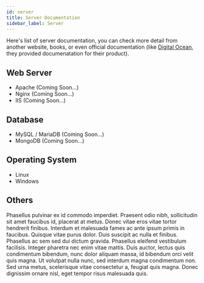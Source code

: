 ```yaml
---
id: server
title: Server Documentation
sidebar_label: Server
---
```


Here's list of server documentation, you can check more detail from another website, books, or even official documentation (like [Digital Ocean](https://www.digitalocean.com/docs/), they provided documenatation for their product).

## Web Server

- Apache (Coming Soon...)
- Nginx (Coming Soon...)
- IIS (Coming Soon...)

## Database

- MySQL / MariaDB (Coming Soon...)
- MongoDB (Coming Soon...)

## Operating System

- Linux 
- Windows


## Others

Phasellus pulvinar ex id commodo imperdiet. Praesent odio nibh, sollicitudin sit amet faucibus id, placerat at metus. Donec vitae eros vitae tortor hendrerit finibus. Interdum et malesuada fames ac ante ipsum primis in faucibus. Quisque vitae purus dolor. Duis suscipit ac nulla et finibus. Phasellus ac sem sed dui dictum gravida. Phasellus eleifend vestibulum facilisis. Integer pharetra nec enim vitae mattis. Duis auctor, lectus quis condimentum bibendum, nunc dolor aliquam massa, id bibendum orci velit quis magna. Ut volutpat nulla nunc, sed interdum magna condimentum non. Sed urna metus, scelerisque vitae consectetur a, feugiat quis magna. Donec dignissim ornare nisl, eget tempor risus malesuada quis.
